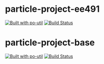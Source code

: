 # particle-project-ee491

[![Built with po-util](https://rawgit.com/nrobinson2000/po-util/master/images/built-with-po-util.svg)](https://po-util.com)
[![Build Status](https://travis-ci.org/NGenetzky/particle-project-ee491.svg?branch=ee491)](https://travis-ci.org/NGenetzky/particle-project-ee491)

# particle-project-base

[![Built with po-util](https://rawgit.com/nrobinson2000/po-util/master/images/built-with-po-util.svg)](https://po-util.com)
[![Build Status](https://travis-ci.org/NGenetzky/particle-project-base.svg?branch=master)](https://travis-ci.org/NGenetzky/particle-project-base)
